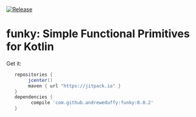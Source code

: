 [![Release](https://img.shields.io/github/release/andreweduffy/funky.svg?style=flat-square)](https://jitpack.io/#andreweduffy/funky)

funky: Simple Functional Primitives for Kotlin
==============================================

Get it:

```groovy
   repositories {
        jcenter()
        maven { url "https://jitpack.io" }
   }
   dependencies {
         compile 'com.github.andreweduffy:funky:0.0.2'
   }
```

